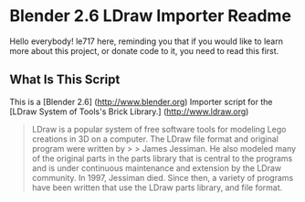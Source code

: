 Blender 2.6 LDraw Importer Readme
=================================
Hello everybody! le717 here, reminding you that if you would like to learn more about this project, or donate code to it, you need to read this first.

What Is This Script
-------------------

This is a [Blender 2.6] (http://www.blender.org) Importer script for the [LDraw System of Tools's Brick Library.] (http://www.ldraw.org) 
> LDraw is a popular system of free software tools for modeling Lego creations in 3D on a computer. The LDraw file format and original program were written by > > James Jessiman. He also modeled many of the original parts in the parts library that is central to the programs and is under continuous maintenance and 
> extension by the LDraw community. In 1997, Jessiman died. Since then, a variety of programs have been written that use the LDraw parts library, and file format.